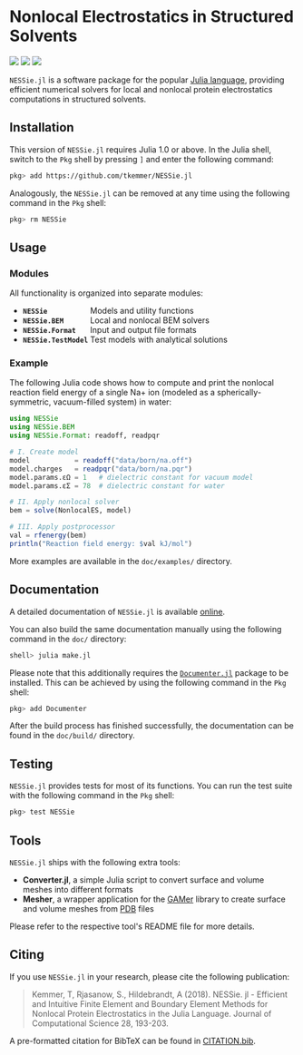 # Nonlocal Electrostatics in Structured Solvents
[![](https://img.shields.io/github/license/tkemmer/NESSie.jl?style=for-the-badge)](https://github.com/tkemmer/NESSie.jl/blob/master/LICENSE)
[![](https://img.shields.io/badge/docs-stable-blue.svg?style=for-the-badge)](https://tkemmer.github.io/NESSie.jl/stable)
[![](https://img.shields.io/badge/docs-dev-blue.svg?style=for-the-badge)](https://tkemmer.github.io/NESSie.jl/dev)

`NESSie.jl` is a software package for the popular [Julia language](https://julialang.org),
providing efficient numerical solvers for local and nonlocal protein electrostatics
computations in structured solvents.


## Installation
This version of `NESSie.jl` requires Julia 1.0 or above. In the Julia shell, switch to the
`Pkg` shell by pressing `]` and enter the following command:

```sh
pkg> add https://github.com/tkemmer/NESSie.jl
```

Analogously, the `NESSie.jl` can be removed at any time using the following command in the
`Pkg` shell:
```sh
pkg> rm NESSie
```


## Usage

### Modules
All functionality is organized into separate modules:
 * **`NESSie          `** Models and utility functions
 * **`NESSie.BEM      `** Local and nonlocal BEM solvers
 * **`NESSie.Format   `** Input and output file formats
 * **`NESSie.TestModel`** Test models with analytical solutions


### Example
The following Julia code shows how to compute and print the nonlocal reaction field energy
of a single Na+ ion (modeled as a spherically-symmetric, vacuum-filled system) in water:

```julia
using NESSie
using NESSie.BEM
using NESSie.Format: readoff, readpqr

# I. Create model
model           = readoff("data/born/na.off")
model.charges   = readpqr("data/born/na.pqr")
model.params.εΩ = 1   # dielectric constant for vacuum model
model.params.εΣ = 78  # dielectric constant for water

# II. Apply nonlocal solver
bem = solve(NonlocalES, model)

# III. Apply postprocessor
val = rfenergy(bem)
println("Reaction field energy: $val kJ/mol")
```
More examples are available in the `doc/examples/` directory.


## Documentation
A detailed documentation of `NESSie.jl` is available
[online](https://tkemmer.github.io/NESSie.jl/dev/).

You can also build the same documentation manually using the following command in the
`doc/` directory:
```sh
shell> julia make.jl
```
Please note that this additionally requires the
[`Documenter.jl`](http://github.com/JuliaDocs/Documenter.jl) package to be installed. This can be achieved by using the following command in the `Pkg` shell:
```sh
pkg> add Documenter
```
After the build process has finished successfully, the documentation can be
found in the `doc/build/` directory.


## Testing
`NESSie.jl` provides tests for most of its functions. You can run the test suite with the
following command in the `Pkg` shell:
```sh
pkg> test NESSie
```


## Tools
`NESSie.jl` ships with the following extra tools:

 * **Converter.jl**, a simple Julia script to convert surface and volume meshes into
 different formats
 * **Mesher**, a wrapper application for the [GAMer](http://www.fetk.org/codes/gamer/)
 library to create surface and volume meshes from [PDB](https://www.rcsb.org/pdb) files

Please refer to the respective tool's README file for more details.


## Citing
If you use `NESSie.jl` in your research, please cite the following publication:
> Kemmer, T, Rjasanow, S., Hildebrandt, A (2018). NESSie. jl - Efficient and Intuitive
> Finite Element and Boundary Element Methods for Nonlocal Protein Electrostatics in the
> Julia Language. Journal of Computational Science 28, 193-203.

A pre-formatted citation for BibTeX can be found in [CITATION.bib](https://github.com/tkemmer/NESSie.jl/blob/master/CITATION.bib).
